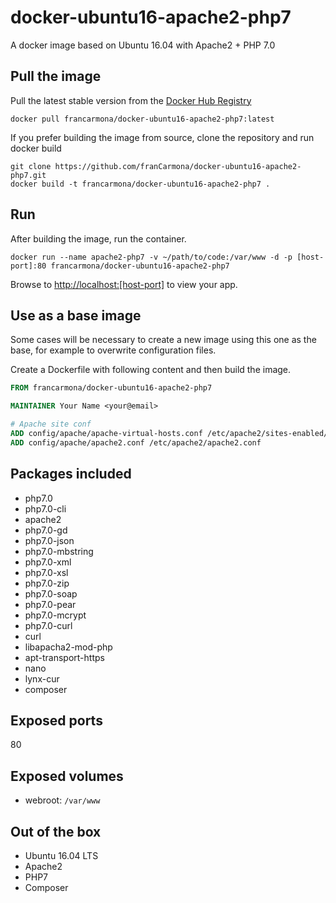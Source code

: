 # docker-ubuntu16-apache2-php7
A docker image based on Ubuntu 16.04 with Apache2 + PHP 7.0

## Pull the image

Pull the latest stable version from the [Docker Hub Registry](https://hub.docker.com/r/francarmona/docker-ubuntu16-apache2-php7/)
```
docker pull francarmona/docker-ubuntu16-apache2-php7:latest
```

If you prefer building the image from source, clone the repository and run docker build

```
git clone https://github.com/franCarmona/docker-ubuntu16-apache2-php7.git
docker build -t francarmona/docker-ubuntu16-apache2-php7 .
```

## Run

After building the image, run the container.
```
docker run --name apache2-php7 -v ~/path/to/code:/var/www -d -p [host-port]:80 francarmona/docker-ubuntu16-apache2-php7
```
Browse to [http://localhost:[host-port]](http://localhost:[host-port]) to view your app.

## Use as a base image

Some cases will be necessary to create a new image using this one as the base, for example to overwrite configuration files.

Create a Dockerfile with following content and then build the image.

```Dockerfile
FROM francarmona/docker-ubuntu16-apache2-php7

MAINTAINER Your Name <your@email>

# Apache site conf
ADD config/apache/apache-virtual-hosts.conf /etc/apache2/sites-enabled/000-default.conf
ADD config/apache/apache2.conf /etc/apache2/apache2.conf
```

## Packages included

 * php7.0
 * php7.0-cli
 * apache2
 * php7.0-gd
 * php7.0-json
 * php7.0-mbstring
 * php7.0-xml
 * php7.0-xsl
 * php7.0-zip
 * php7.0-soap
 * php7.0-pear
 * php7.0-mcrypt
 * php7.0-curl
 * curl
 * libapacha2-mod-php
 * apt-transport-https
 * nano
 * lynx-cur
 * composer

## Exposed ports

80

## Exposed volumes

 - webroot: `/var/www`
 
## Out of the box

 * Ubuntu 16.04 LTS
 * Apache2
 * PHP7
 * Composer
